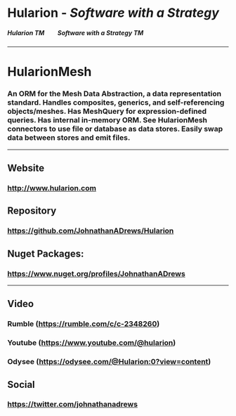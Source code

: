 
# Hularion - *Software with a Strategy*

##### Hularion TM &nbsp;&nbsp;&nbsp;&nbsp;&nbsp;&nbsp;&nbsp; Software with a Strategy TM

___
# HularionMesh
### An ORM for the Mesh Data Abstraction, a data representation standard. Handles composites, generics, and self-referencing objects/meshes. Has MeshQuery for expression-defined queries. Has internal in-memory ORM. See HularionMesh connectors to use file or database as data stores. Easily swap data between stores and emit files.

___

## Website
### http://www.hularion.com


## Repository
### https://github.com/JohnathanADrews/Hularion


## Nuget Packages:
### https://www.nuget.org/profiles/JohnathanADrews


___

## Video
### Rumble (https://rumble.com/c/c-2348260)
### Youtube (https://www.youtube.com/@hularion)
### Odysee (https://odysee.com/@Hularion:0?view=content)



## Social
### https://twitter.com/johnathanadrews